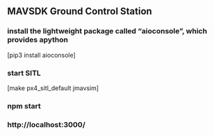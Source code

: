 ## MAVSDK Ground Control Station

### install the lightweight package called “aioconsole”, which provides apython
[pip3 install aioconsole]

### start SITL
[make px4_sitl_default jmavsim]

### npm start

### http://localhost:3000/

